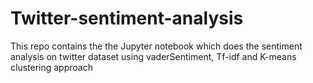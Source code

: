 # Twitter-sentiment-analysis
This repo contains the the Jupyter notebook which does the sentiment analysis on twitter dataset using vaderSentiment, Tf-idf and K-means clustering approach

